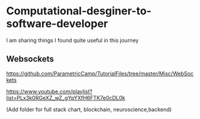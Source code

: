 # Computational-desginer-to-software-developer
I am sharing things I found quite useful in this journey

## Websockets 

https://github.com/ParametricCamp/TutorialFiles/tree/master/Misc/WebSockets

https://www.youtube.com/playlist?list=PLx3k0RGeXZ_wZ_gYpYXfH6FTK7e0cDL0k


(Add folder for full stack chart, blockchain, neuroscience,backend)
